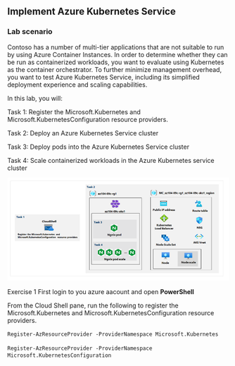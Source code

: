 
## Implement Azure Kubernetes Service

### Lab scenario

Contoso has a number of multi-tier applications that are not suitable to run by using Azure Container Instances. In order to determine whether they can be run as containerized workloads, you want to evaluate using Kubernetes as the container orchestrator. To further minimize management overhead, you want to test Azure Kubernetes Service, including its simplified deployment experience and scaling capabilities.

In this lab, you will:

Task 1: Register the Microsoft.Kubernetes and Microsoft.KubernetesConfiguration resource providers.

Task 2: Deploy an Azure Kubernetes Service cluster

Task 3: Deploy pods into the Azure Kubernetes Service cluster

Task 4: Scale containerized workloads in the Azure Kubernetes service cluster

![](./images/1.png)

Exercise 1
First login to you azure aacount and open **PowerShell**

From the Cloud Shell pane, run the following to register the Microsoft.Kubernetes and Microsoft.KubernetesConfiguration resource providers.

    Register-AzResourceProvider -ProviderNamespace Microsoft.Kubernetes

    Register-AzResourceProvider -ProviderNamespace Microsoft.KubernetesConfiguration
